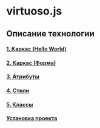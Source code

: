 # virtuoso.js

## Описание технологии

#### [1. Каркас (Hello World)](https://github.com/DmitryKosmich/virtuoso.js/wiki/1.-%D0%9A%D0%B0%D1%80%D0%BA%D0%B0%D1%81-(Hello-World))
#### [2. Каркас (Форма)](https://github.com/DmitryKosmich/virtuoso.js/wiki/2.-%D0%9A%D0%B0%D1%80%D0%BA%D0%B0%D1%81-(%D0%A4%D0%BE%D1%80%D0%BC%D0%B0))
#### [3. Атрибуты](https://github.com/DmitryKosmich/virtuoso.js/wiki/3.-%D0%90%D1%82%D1%80%D0%B8%D0%B1%D1%83%D1%82%D1%8B)
#### [4. Стили](https://github.com/DmitryKosmich/virtuoso.js/wiki/4.-%D0%A1%D1%82%D0%B8%D0%BB%D0%B8)
#### [5. Классы](https://github.com/DmitryKosmich/virtuoso.js/wiki/5.-%D0%9A%D0%BB%D0%B0%D1%81%D1%81%D1%8B)

#### [Установка проекта](https://github.com/DmitryKosmich/virtuoso.js/wiki/%D0%A3%D1%81%D1%82%D0%B0%D0%BD%D0%BE%D0%B2%D0%BA%D0%B0-%D0%BF%D1%80%D0%BE%D0%B5%D0%BA%D1%82%D0%B0)